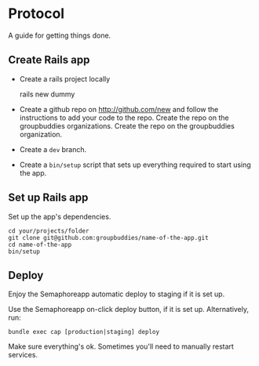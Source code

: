 Protocol
========

A guide for getting things done.

Create Rails app
----------------

* Create a rails project locally

    rails new dummy

* Create a github repo on http://github.com/new and follow the instructions to add
your code to the repo. Create the repo on the groupbuddies organizations. Create
the repo on the groupbuddies organization.

* Create a `dev` branch.

* Create a `bin/setup` script that sets up everything required to start using
the app.

Set up Rails app
----------------

Set up the app's dependencies.

    cd your/projects/folder
    git clone git@github.com:groupbuddies/name-of-the-app.git
    cd name-of-the-app
    bin/setup

Deploy
------

Enjoy the Semaphoreapp automatic deploy to staging if it is set up.

Use the Semaphoreapp on-click deploy button, if it is set up. Alternatively, run:

    bundle exec cap [production|staging] deploy

Make sure everything's ok. Sometimes you'll need to manually restart services.

